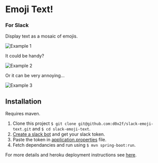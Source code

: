 # Emoji Text!
### For Slack

Display text as a mosaic of emojis.

![Example 1](http://i.imgur.com/zaiLRl4.png "Example 1")

It could be handy?

![Example 2](http://i.imgur.com/xAGm4DG.png "Example 2")

Or it can be very annoying...

![Example 3](http://i.imgur.com/o41wRHH.gif "Example 3")


## Installation

Requires maven.

1. Clone this project `$ git clone git@github.com:d0x2f/slack-emoji-text.git` and `$ cd slack-emoji-text`.  
2. [Create a slack bot](https://my.slack.com/services/new/bot) and get your slack token.  
3. Paste the token in [application.properties](/src/main/resources/application.properties) file.  
4. Fetch dependancies and run using `$ mvn spring-boot:run`.  


For more details and heroku deployment instructions see [here](https://github.com/ramswaroop/botkit).

